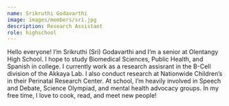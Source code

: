 ```yaml
---
name: Srikruthi Godavarthi
image: images/members/sri.jpg
description: Research Assistant
role: highschool
---
```


Hello everyone! I’m Srikruthi (Sri) Godavarthi and I’m a senior at Olentangy High School. I hope to study Biomedical Sciences, Public Health, and Spanish in college. I currently work as a research assisrant in the B-Cell division of the Akkaya Lab. I also conduct research at Nationwide Children’s in their Perinatal Research Center. At school, I’m heavily involved in Speech and Debate, Science Olympiad, and mental health advocacy groups. In my free time, I love to cook, read, and meet new people!